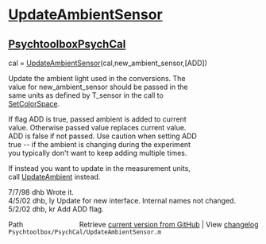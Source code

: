 # [UpdateAmbientSensor](UpdateAmbientSensor)
## [Psychtoolbox](Psychtoolbox)[PsychCal](PsychCal)

cal = [UpdateAmbientSensor](UpdateAmbientSensor)(cal,new\_ambient\_sensor,[ADD])  
  
Update the ambient light used in the conversions.  The  
value for new\_ambient\_sensor should be passed in the  
same units as defined by T\_sensor in the call to  
[SetColorSpace](SetColorSpace).  
  
If flag ADD is true, passed ambient is added to current  
value.  Otherwise passed value replaces current value.  
ADD is false if not passed.  Use caution when setting ADD  
true -- if the ambient is changing during the experiment  
you typically don't want to keep adding multiple times.  
  
If instead you want to update in the measurement units,  
call [UpdateAmbient](UpdateAmbient) instead.  
  
7/7/98    dhb          Wrote it.  
4/5/02    dhb, ly  Update for new interface.  Internal names not changed.  
5/2/02    dhb, kr  Add ADD flag.  




<div class="code_header" style="text-align:right;">
  <span style="float:left;">Path&nbsp;&nbsp;</span> <span class="counter">Retrieve <a href=
  "https://raw.github.com/Psychtoolbox-3/Psychtoolbox-3/beta/Psychtoolbox/PsychCal/UpdateAmbientSensor.m">current version from GitHub</a> | View <a href=
  "https://github.com/Psychtoolbox-3/Psychtoolbox-3/commits/beta/Psychtoolbox/PsychCal/UpdateAmbientSensor.m">changelog</a></span>
</div>
<div class="code">
  <code>Psychtoolbox/PsychCal/UpdateAmbientSensor.m</code>
</div>

